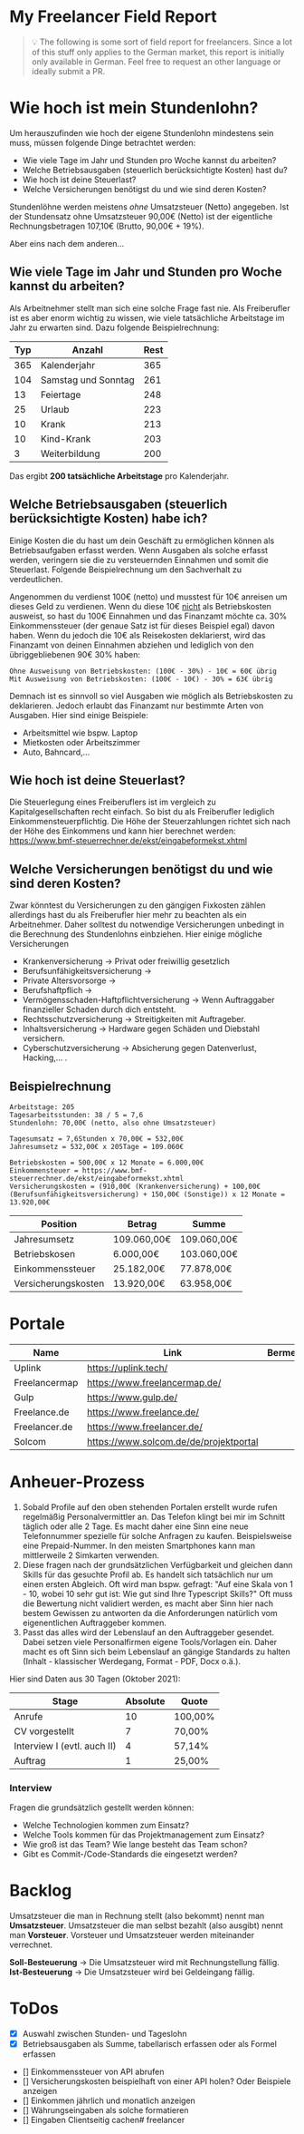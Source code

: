 # My Freelancer Field Report

> 💡 The following is some sort of field report for freelancers. Since a lot of this stuff only applies to the German market, this report is initially only available in German. Feel free to request an other language or ideally submit a PR.

# Wie hoch ist mein Stundenlohn?

Um herauszufinden wie hoch der eigene Stundenlohn mindestens sein muss, müssen folgende Dinge betrachtet werden:

- Wie viele Tage im Jahr und Stunden pro Woche kannst du arbeiten?
- Welche Betriebsausgaben (steuerlich berücksichtigte Kosten) hast du?
- Wie hoch ist deine Steuerlast?
- Welche Versicherungen benötigst du und wie sind deren Kosten?

Stundenlöhne werden meistens _ohne_ Umsatzsteuer (Netto) angegeben. Ist der Stundensatz ohne Umsatzsteuer 90,00€ (Netto) ist der eigentliche Rechnungsbetragen 107,10€ (Brutto, 90,00€ + 19%).

Aber eins nach dem anderen...

## Wie viele Tage im Jahr und Stunden pro Woche kannst du arbeiten?

Als Arbeitnehmer stellt man sich eine solche Frage fast nie. Als Freiberufler ist es aber enorm wichtig zu wissen, wie viele tatsächliche Arbeitstage im Jahr zu erwarten sind. Dazu folgende Beispielrechnung:

| Typ | Anzahl              | Rest |
| --- | ------------------- | ---- |
| 365 | Kalenderjahr        | 365  |
| 104 | Samstag und Sonntag | 261  |
| 13  | Feiertage           | 248  |
| 25  | Urlaub              | 223  |
| 10  | Krank               | 213  |
| 10  | Kind-Krank          | 203  |
| 3   | Weiterbildung       | 200  |

Das ergibt **200 tatsächliche Arbeitstage** pro Kalenderjahr.

## Welche Betriebsausgaben (steuerlich berücksichtigte Kosten) habe ich?

Einige Kosten die du hast um dein Geschäft zu ermöglichen können als Betriebsaufgaben erfasst werden. Wenn Ausgaben als solche erfasst werden, veringern sie die zu versteuernden Einnahmen und somit die Steuerlast. Folgende Beispielrechnung um den Sachverhalt zu verdeutlichen.

Angenommen du verdienst 100€ (netto) und musstest für 10€ anreisen um dieses Geld zu verdienen. Wenn du diese 10€ <u>nicht</u> als Betriebskosten ausweist, so hast du 100€ Einnahmen und das Finanzamt möchte ca. 30% Einkommenssteuer (der genaue Satz ist für dieses Beispiel egal) davon haben. Wenn du jedoch die 10€ als Reisekosten deklarierst, wird das Finanzamt von deinen Einnahmen abziehen und lediglich von den übriggebliebenen 90€ 30% haben:

```
Ohne Ausweisung von Betriebskosten: (100€ - 30%) - 10€ = 60€ übrig
Mit Ausweisung von Betriebskosten: (100€ - 10€) - 30% = 63€ übrig
```

Demnach ist es sinnvoll so viel Ausgaben wie möglich als Betriebskosten zu deklarieren. Jedoch erlaubt das Finanzamt nur bestimmte Arten von Ausgaben. Hier sind einige Beispiele:

- Arbeitsmittel wie bspw. Laptop
- Mietkosten oder Arbeitszimmer
- Auto, Bahncard,...

## Wie hoch ist deine Steuerlast?

Die Steuerlegung eines Freiberuflers ist im vergleich zu Kapitalgesellschaften recht einfach. So bist du als Freiberufler lediglich Einkommensteuerpflichtig. Die Höhe der Steuerzahlungen richtet sich nach der Höhe des Einkommens und kann hier berechnet werden: https://www.bmf-steuerrechner.de/ekst/eingabeformekst.xhtml

## Welche Versicherungen benötigst du und wie sind deren Kosten?

Zwar könntest du Versicherungen zu den gängigen Fixkosten zählen allerdings hast du als Freiberufler hier mehr zu beachten als ein Arbeitnehmer. Daher solltest du notwendige Versicherungen unbedingt in die Berechnung des Stundenlohns einbziehen. Hier einige mögliche Versicherungen

- Krankenversicherung -> Privat oder freiwillig gesetzlich
- Berufsunfähigkeitsversicherung ->
- Private Altersvorsorge ->
- Berufshaftpflich ->
- Vermögensschaden-Haftpflichtversicherung -> Wenn Auftraggaber finanzieller Schaden durch dich entsteht.
- Rechtsschutzversicherung -> Streitigkeiten mit Auftrageber.
- Inhaltsversicherung -> Hardware gegen Schäden und Diebstahl versichern.
- Cyberschutzversicherung -> Absicherung gegen Datenverlust, Hacking,... .

## Beispielrechnung

```
Arbeitstage: 205
Tagesarbeitsstunden: 38 / 5 = 7,6
Stundenlohn: 70,00€ (netto, also ohne Umsatzsteuer)

Tagesumsatz = 7,6Stunden x 70,00€ = 532,00€
Jahresumsetz = 532,00€ x 205Tage = 109.060€

Betriebskosten = 500,00€ x 12 Monate = 6.000,00€
Einkommensteuer = https://www.bmf-steuerrechner.de/ekst/eingabeformekst.xhtml
Versicherungskosten = (910,00€ (Krankenversicherung) + 100,00€ (Berufsunfähigkeitsversicherung) + 150,00€ (Sonstige)) x 12 Monate = 13.920,00€
```

| Position            | Betrag      | Summe       |
| ------------------- | ----------- | ----------- |
| Jahresumsetz        | 109.060,00€ | 109.060,00€ |
| Betriebskosen       | 6.000,00€   | 103.060,00€ |
| Einkommenssteuer    | 25.182,00€  | 77.878,00€  |
| Versicherungskosten | 13.920,00€  | 63.958,00€  |

# Portale

| Name          | Link                                   | Bermerkung |
| ------------- | -------------------------------------- | ---------- |
| Uplink        | https://uplink.tech/                   |            |
| Freelancermap | https://www.freelancermap.de/          |            |
| Gulp          | https://www.gulp.de/                   |            |
| Freelance.de  | https://www.freelance.de/              |            |
| Freelancer.de | https://www.freelancer.de/             |            |
| Solcom        | https://www.solcom.de/de/projektportal |            |

# Anheuer-Prozess

1. Sobald Profile auf den oben stehenden Portalen erstellt wurde rufen regelmäßig Personalvermittler an. Das Telefon klingt bei mir im Schnitt täglich oder alle 2 Tage. Es macht daher eine Sinn eine neue Telefonnummer spezielle für solche Anfragen zu kaufen. Beispielsweise eine Prepaid-Nummer. In den meisten Smartphones kann man mittlerweile 2 Simkarten verwenden.
2. Diese fragen nach der grundsätzlichen Verfügbarkeit und gleichen dann Skills für das gesuchte Profil ab. Es handelt sich tatsächlich nur um einen ersten Abgleich. Oft wird man bspw. gefragt: "Auf eine Skala von 1 - 10, wobei 10 sehr gut ist: Wie gut sind Ihre Typescript Skills?" Oft muss die Bewertung nicht validiert werden, es macht aber Sinn hier nach bestem Gewissen zu antworten da die Anforderungen natürlich vom eigenentlichen Auftraggeber kommen.
3. Passt das alles wird der Lebenslauf an den Auftraggeber gesendet. Dabei setzen viele Personalfirmen eigene Tools/Vorlagen ein. Daher macht es oft Sinn sich beim Lebenslauf an gängige Standards zu halten (Inhalt - klassischer Werdegang, Format - PDF, Docx o.ä.).

Hier sind Daten aus 30 Tagen (Oktober 2021):

| Stage                       | Absolute | Quote   |
| --------------------------- | -------- | ------- |
| Anrufe                      | 10       | 100,00% |
| CV vorgestellt              | 7        | 70,00%  |
| Interview I (evtl. auch II) | 4        | 57,14%  |
| Auftrag                     | 1        | 25,00%  |

### Interview

Fragen die grundsätzlich gestellt werden können:

- Welche Technologien kommen zum Einsatz?
- Welche Tools kommen für das Projektmanagement zum Einsatz?
- Wie groß ist das Team? Wie lange besteht das Team schon?
- Gibt es Commit-/Code-Standards die eingesetzt werden?

# Backlog

Umsatzsteuer die man in Rechnung stellt (also bekommt) nennt man **Umsatzsteuer**. Umsatzsteuer die man selbst bezahlt (also ausgibt) nennt man **Vorsteuer**. Vorsteuer und Umsatzsteuer werden miteinander verrechnet.

**Soll-Besteuerung** -> Die Umsatzsteuer wird mit Rechnungstellung fällig.
**Ist-Besteuerung** -> Die Umsatzsteuer wird bei Geldeingang fällig.

# ToDos

- [x] Auswahl zwischen Stunden- und Tageslohn
- [x] Betriebsausgaben als Summe, tabellarisch erfassen oder als Formel erfassen
- [] Einkommenssteuer von API abrufen
- [] Versicherungskosten beispielhaft von einer API holen? Oder Beispiele anzeigen
- [] Einkommen jährlich und monatlich anzeigen
- [] Währungseingaben als solche formatieren
- [] Eingaben Clientseitig cachen# freelancer
